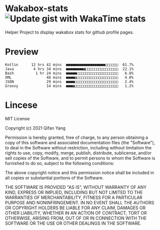  # Wakabox-stats ![Update gist with WakaTime stats](https://github.com/underwindfall/wakabox-stats/workflows/Update%20gist%20with%20WakaTime%20stats/badge.svg)

  Helper Project to display wakabox stats for github profile pages. 
 # Preview 
  
  ```  
 Kotlin      12 hrs 42 mins  ■■■■■■■■■■■■■■■■■■◱□□□□□  61.7%
Java         4 hrs 34 mins  ■■■■■■■■▦□□□□□□□□□□□□□□□  22.1%
Bash          1 hr 24 mins  ■■■■■□□□□□□□□□□□□□□□□□□□   6.8%
XML                48 mins  ■■■■▥□□□□□□□□□□□□□□□□□□□   4.0%
JSON               29 mins  ■■■■□□□□□□□□□□□□□□□□□□□□   2.4%
Groovy             14 mins  ■■■▦□□□□□□□□□□□□□□□□□□□□   1.2% 
 ``` 
  
 
 # Lincese 

  MIT License

  Copyright (c) 2021 Qifan Yang
  
  Permission is hereby granted, free of charge, to any person obtaining a copy
  of this software and associated documentation files (the "Software"), to deal
  in the Software without restriction, including without limitation the rights
  to use, copy, modify, merge, publish, distribute, sublicense, and/or sell
  copies of the Software, and to permit persons to whom the Software is
  furnished to do so, subject to the following conditions:
  
  The above copyright notice and this permission notice shall be included in all
  copies or substantial portions of the Software.
  
  THE SOFTWARE IS PROVIDED "AS IS", WITHOUT WARRANTY OF ANY KIND, EXPRESS OR
  IMPLIED, INCLUDING BUT NOT LIMITED TO THE WARRANTIES OF MERCHANTABILITY,
  FITNESS FOR A PARTICULAR PURPOSE AND NONINFRINGEMENT. IN NO EVENT SHALL THE
  AUTHORS OR COPYRIGHT HOLDERS BE LIABLE FOR ANY CLAIM, DAMAGES OR OTHER
  LIABILITY, WHETHER IN AN ACTION OF CONTRACT, TORT OR OTHERWISE, ARISING FROM,
  OUT OF OR IN CONNECTION WITH THE SOFTWARE OR THE USE OR OTHER DEALINGS IN THE
  SOFTWARE.
